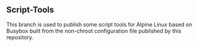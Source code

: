 ## Script-Tools

This branch is used to publish some script tools for Alpine Linux based on Busybox built from the non-chroot configuration file published by this repository.